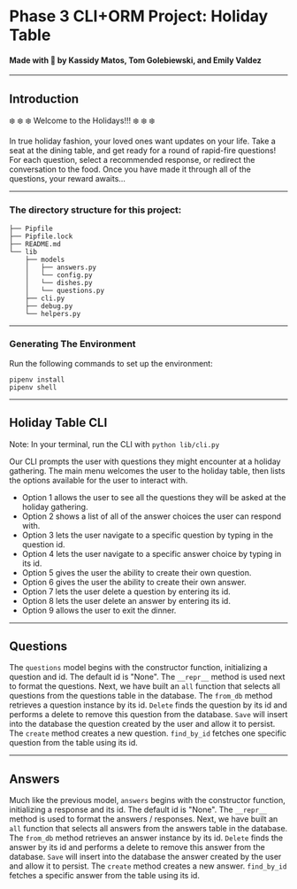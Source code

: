 # Phase 3 CLI+ORM Project: Holiday Table

#### Made with :white_heart: by Kassidy Matos, Tom Golebiewski, and Emily Valdez

---

## Introduction
:snowflake: :snowflake: :snowflake: Welcome to the Holidays!!! :snowflake: :snowflake: :snowflake:

In true holiday fashion, your loved ones want updates on your life. Take a seat at the dining table, and get ready for a round of rapid-fire questions! For each question, select a recommended response, or redirect the conversation to the food. Once you have made it through all of the questions, your reward awaits…

---

### The directory structure for this project:

```console
├── Pipfile
├── Pipfile.lock
├── README.md
└── lib
    ├── models
    │   ├── answers.py
    │   └── config.py
    │   └── dishes.py
    │   └── questions.py
    ├── cli.py
    ├── debug.py
    └── helpers.py
```
---

### Generating The Environment

Run the following commands to set up the environment:

```console
pipenv install
pipenv shell
```

---

## Holiday Table CLI
Note: In your terminal, run the CLI with `python lib/cli.py`

Our CLI prompts the user with questions they might encounter at a holiday gathering. The main menu welcomes the user to the holiday table, then lists the options available for the user to interact with. 

* Option 1 allows the user to see all the questions they will be asked at the holiday gathering.
* Option 2 shows a list of all of the answer choices the user can respond with.
* Option 3 lets the user navigate to a specific question by typing in the question id.
* Option 4 lets the user navigate to a specific answer choice by typing in its id.
* Option 5 gives the user the ability to create their own question.
* Option 6 gives the user the ability to create their own answer.
* Option 7 lets the user delete a question by entering its id.
* Option 8 lets the user delete an answer by entering its id.
* Option 9 allows the user to exit the dinner.

--- 

## Questions

The `questions` model begins with the constructor function, initializing a question and id. The default id is "None". The `__repr__` method is used next to format the questions. Next, we have built an `all` function that selects all questions from the questions table in the database. The `from_db` method retrieves a question instance by its id. `Delete` finds the question by its id and performs a delete to remove this question from the database. `Save` will insert into the database the question created by the user and allow it to persist. The `create` method creates a new question. `find_by_id` fetches one specific question from the table using its id.


---

## Answers

Much like the previous model, `answers` begins with the constructor function, initializing a response and its id. The default id is "None". The `__repr__` method is used to format the answers / responses. Next, we have built an `all` function that selects all answers from the answers table in the database. The `from_db` method retrieves an answer instance by its id. `Delete` finds the answer by its id and performs a delete to remove this answer from the database. `Save` will insert into the database the answer created by the user and allow it to persist. The `create` method creates a new answer. `find_by_id` fetches a specific answer from the table using its id.